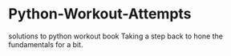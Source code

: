 # Python-Workout-Attempts
solutions to python workout book
Taking a step back to hone the fundamentals for a bit.
